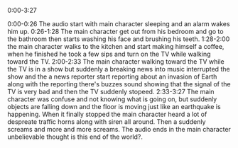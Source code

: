 0:00-3:27

0:00-0:26
The audio start with main character sleeping and an alarm wakes him up.
0:26-1:28
The main character get out from his bedroom and go to the bathroom then starts washing his face and brushing his teeth.
1:28-2:00
the main character walks to the kitchen and start making himself a coffee, when he finished he took a few sips and turn on the TV while walking toward the TV.
2:00-2:33
The main character walking toward the TV while the TV is in a show but suddenly a breaking news into music interrupted the show and the a news reporter start reporting about an invasion of Earth along with the reporting there's buzzes sound showing that the signal of the TV is very bad and then the TV suddenly stopeed.
2:33-3:27
The main character was confuse and not knowing what is going on, but suddenly objects are falling down and the floor is moving just like an earthquake is happening. When it finally stopped the main character heard a lot of despreate traffic horns along with siren all around. Then a suddenly screams and more and more screams. The audio ends in the main character unbelievable thought is this end of the world?.

